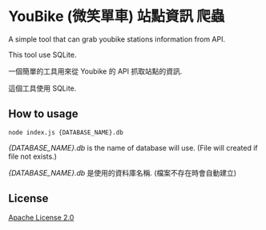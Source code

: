 # YouBike (微笑單車) 站點資訊 爬蟲

A simple tool that can grab youbike stations information from API.

This tool use SQLite.


一個簡單的工具用來從 Youbike 的 API 抓取站點的資訊.

這個工具使用 SQLite.

## How to usage

```bash
node index.js {DATABASE_NAME}.db
```

*{DATABASE_NAME}.db* is the name of database will use. (File will created if file not exists.)


*{DATABASE_NAME}.db* 是使用的資料庫名稱. (檔案不存在時會自動建立)
 

## License
[Apache License 2.0](LICENSE)
